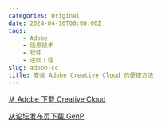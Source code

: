 ```yaml
---
categories: Original
date: 2024-04-10T00:00:00Z
tags:
    - Adobe
    - 信息技术
    - 软件
    - 逆向工程
slug: adobe-cc
title: 安装 Adobe Creative Cloud 的便捷方法
---
```


[从 Adobe 下载 Creative Cloud](https://creativecloud.adobe.com/apps/download/creative-cloud)

[从论坛发布页下载 GenP](https://lemmy.dbzer0.com/c/GenP)
